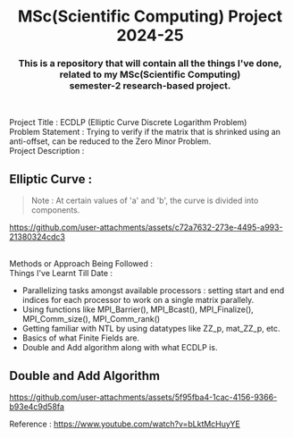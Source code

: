 <h1 align="center">MSc(Scientific Computing) Project 2024-25</h1>
<h3 align="center">This is a repository that will contain all the things I've done, related to my MSc(Scientific Computing)<br/>semester-2 research-based project.</h3>
<br/>

Project Title : ECDLP (Elliptic Curve Discrete Logarithm Problem)
<br/>Problem Statement : Trying to verify if the matrix that is shrinked using an anti-offset, can be reduced to the Zero Minor Problem. 
<br/>Project Description :
<br/>

## Elliptic Curve :

> Note : At certain values of 'a' and 'b', the curve is divided into components.

https://github.com/user-attachments/assets/c72a7632-273e-4495-a993-21380324cdc3

<br/>Methods or Approach Being Followed : 
<br/>Things I've Learnt Till Date : 
- Parallelizing tasks amongst available processors : setting start and end indices for each processor to work on a single matrix parallely.<br/>
- Using functions like MPI_Barrier(), MPI_Bcast(), MPI_Finalize(), MPI_Comm_size(), MPI_Comm_rank()
- Getting familiar with NTL by using datatypes like ZZ_p, mat_ZZ_p, etc.
- Basics of what Finite Fields are.
- Double and Add algorithm along with what ECDLP is.

## Double and Add Algorithm

https://github.com/user-attachments/assets/5f95fba4-1cac-4156-9366-b93e4c9d58fa

Reference : https://www.youtube.com/watch?v=bLktMcHuyYE
